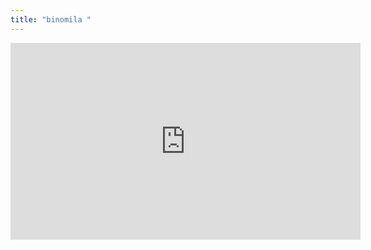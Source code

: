 ```yaml
---
title: "binomila "
---
```

<iframe width="560" height="315" src="https://www.youtube.com/embed/LcJyLOQNP3k?si=uqTSkl1VI8ExPjqG" title="YouTube video player" frameborder="0" allow="accelerometer; autoplay; clipboard-write; encrypted-media; gyroscope; picture-in-picture; web-share" referrerpolicy="strict-origin-when-cross-origin" allowfullscreen></iframe>
